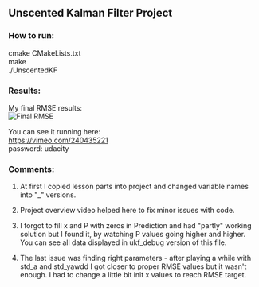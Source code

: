 ## Unscented Kalman Filter Project

### How to run:
cmake CMakeLists.txt  
make  
./UnscentedKF  

### Results:
My final RMSE results:  
![Final RMSE](images/rmse.png)  

You can see it running here:  
https://vimeo.com/240435221  
password: udacity  

### Comments:
1) At first I copied lesson parts into project and changed variable names into "_" versions. 

2) Project overview video helped here to fix minor issues with code.   

3) I forgot to fill x and P with zeros in Prediction and had "partly" working solution but I found it, by watching P values going higher and higher. You can see all data displayed in ukf_debug version of this file.   

4) The last issue was finding right parameters - after playing a while with std_a and std_yawdd I got closer to proper RMSE values but it wasn't enough. I had to change a little bit init x values to reach RMSE target.   


 
